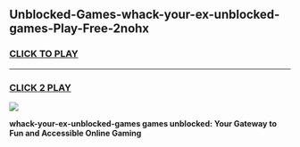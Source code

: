 
## Unblocked-Games-whack-your-ex-unblocked-games-Play-Free-2nohx
<h3>
<a href="https://premium76.site?title=whack-your-ex-unblocked-games&ref=18A1">CLICK TO PLAY</a></h3>
<hr>

<h3>
<a href="https://premium76.site?title=whack-your-ex-unblocked-games&ref=18A1">CLICK 2 PLAY</a>
  
</h3>

<a href="https://premium76.site?title=whack-your-ex-unblocked-games&ref=18A1"><img src="https://clearcache.store/games.png"></a>


**whack-your-ex-unblocked-games games unblocked: Your Gateway to Fun and Accessible Online Gaming**
